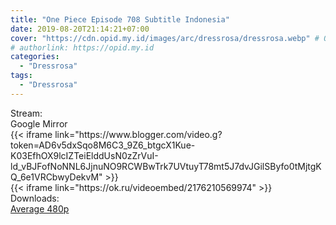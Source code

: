 ```yaml
---
title: "One Piece Episode 708 Subtitle Indonesia"
date: 2019-08-20T21:14:21+07:00
cover: "https://cdn.opid.my.id/images/arc/dressrosa/dressrosa.webp" # Optional, cover
# authorlink: https://opid.my.id
categories:
  - "Dressrosa"
tags:
  - "Dressrosa"
---
```

<div class="ui menu violet borderless inverted">
  <div class="header item active">
        Stream:
    </div>
  <a class="active item" data-tab="google">
    <i class="google drive icon"></i> Google
  </a>
  <a class="item nounderline" data-tab="mirror">
    <i class="odnoklassniki icon"></i> Mirror
  </a>
</div>
<div class="ui bottom attached tab segment active" style="border:0 !important;" data-tab="google">
{{< iframe link="https://www.blogger.com/video.g?token=AD6v5dxSqo8M6C3_9Z6_btgcX1Kue-K03EfhOX9lcIZTeiElddUsN0zZrVuI-ld_vBJFofNoNNL6JjnuNO9RCWBwTrk7UVtuyT78mt5J7dvJGilSByfo0tMjtgKQ_6e1VRCbwyDekvM" >}}
</div>
<div class="ui bottom attached tab segment" style="border:0 !important;" data-tab="mirror">
{{< iframe link="https://ok.ru/videoembed/2176210569974" >}}
</div>
<div class="ui menu violet borderless inverted">
  <div class="header item active">
        Downloads:
    </div>
  <a class="item nounderline" href="https://ouo.io/p83CPG" target="_blank" rel="dofollow"><i class="google drive icon"></i>
    Average 480p</a>
</div>